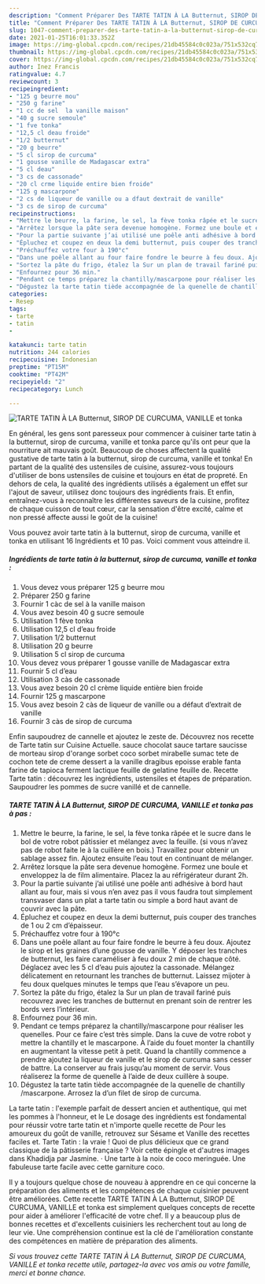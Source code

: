 ```yaml
---
description: "Comment Préparer Des TARTE TATIN À LA Butternut, SIROP DE CURCUMA, VANILLE et tonka"
title: "Comment Préparer Des TARTE TATIN À LA Butternut, SIROP DE CURCUMA, VANILLE et tonka"
slug: 1047-comment-preparer-des-tarte-tatin-a-la-butternut-sirop-de-curcuma-vanille-et-tonka
date: 2021-01-25T16:01:33.352Z
image: https://img-global.cpcdn.com/recipes/21db45584c0c023a/751x532cq70/tarte-tatin-a-la-butternut-sirop-de-curcuma-vanille-et-tonka-photo-principale-de-la-recette.jpg
thumbnail: https://img-global.cpcdn.com/recipes/21db45584c0c023a/751x532cq70/tarte-tatin-a-la-butternut-sirop-de-curcuma-vanille-et-tonka-photo-principale-de-la-recette.jpg
cover: https://img-global.cpcdn.com/recipes/21db45584c0c023a/751x532cq70/tarte-tatin-a-la-butternut-sirop-de-curcuma-vanille-et-tonka-photo-principale-de-la-recette.jpg
author: Inez Francis
ratingvalue: 4.7
reviewcount: 3
recipeingredient:
- "125 g beurre mou"
- "250 g farine"
- "1 cc de sel  la vanille maison"
- "40 g sucre semoule"
- "1 fve tonka"
- "12,5 cl deau froide"
- "1/2 butternut"
- "20 g beurre"
- "5 cl sirop de curcuma"
- "1 gousse vanille de Madagascar extra"
- "5 cl deau"
- "3 cs de cassonade"
- "20 cl crme liquide entire bien froide"
- "125 g mascarpone"
- "2 cs de liqueur de vanille ou a dfaut dextrait de vanille"
- "3 cs de sirop de curcuma"
recipeinstructions:
- "Mettre le beurre, la farine, le sel, la fève tonka râpée et le sucre dans le bol de votre robot pâtissier et mélangez avec la feuille. (si vous n’avez pas de robot faite le à la cuillère en bois.) Travaillez pour obtenir un sablage assez fin. Ajoutez ensuite l’eau tout en continuant de mélanger."
- "Arrêtez lorsque la pâte sera devenue homogène. Formez une boule et enveloppez la de film alimentaire. Placez la au réfrigérateur durant 2h."
- "Pour la partie suivante j’ai utilisé une poêle anti adhésive à bord haut allant au four, mais si vous n’en avez pas il vous faudra tout simplement transvaser dans un plat a tarte tatin ou simple a bord haut avant de couvrir avec la pâte."
- "Épluchez et coupez en deux la demi butternut, puis couper des tranches de 1 ou 2 cm d’épaisseur."
- "Préchauffez votre four à 190°c"
- "Dans une poêle allant au four faire fondre le beurre à feu doux. Ajoutez le sirop et les graines d’une gousse de vanille. Y déposer les tranches de butternut, les faire caraméliser à feu doux 2 min de chaque côté. Déglacez avec les 5 cl d’eau puis ajoutez la cassonade. Mélangez délicatement en retournant les tranches de butternut. Laissez mijoter à feu doux quelques minutes le temps que l’eau s’évapore un peu."
- "Sortez la pâte du frigo, étalez la Sur un plan de travail fariné puis recouvrez avec les tranches de butternut en prenant soin de rentrer les bords vers l’intérieur."
- "Enfournez pour 36 min."
- "Pendant ce temps préparez la chantilly/mascarpone pour réaliser les quenelles. Pour ce faire c’est très simple. Dans la cuve de votre robot y mettre la chantilly et le mascarpone. À l’aide du fouet monter la chantilly en augmentant la vitesse petit à petit. Quand la chantilly commence a prendre ajoutez la liqueur de vanille et le sirop de curcuma sans cesser de battre. La conserver au frais jusqu’au moment de servir. Vous réaliserez la forme de quenelle à l’aide de deux cuillère à soupe."
- "Dégustez la tarte tatin tiède accompagnée de la quenelle de chantilly /mascarpone. Arrosez la d’un filet de sirop de curcuma."
categories:
- Resep
tags:
- tarte
- tatin
- 

katakunci: tarte tatin  
nutrition: 244 calories
recipecuisine: Indonesian
preptime: "PT15M"
cooktime: "PT42M"
recipeyield: "2"
recipecategory: Lunch

---
```



![TARTE TATIN À LA Butternut, SIROP DE CURCUMA, VANILLE et tonka](https://img-global.cpcdn.com/recipes/21db45584c0c023a/751x532cq70/tarte-tatin-a-la-butternut-sirop-de-curcuma-vanille-et-tonka-photo-principale-de-la-recette.jpg)

En général, les gens sont paresseux pour commencer à cuisiner tarte tatin à la butternut, sirop de curcuma, vanille et tonka parce qu'ils ont peur que la nourriture ait mauvais goût. Beaucoup de choses affectent la qualité gustative de tarte tatin à la butternut, sirop de curcuma, vanille et tonka! En partant de la qualité des ustensiles de cuisine, assurez-vous toujours d'utiliser de bons ustensiles de cuisine et toujours en état de propreté. En dehors de cela, la qualité des ingrédients utilisés a également un effet sur l'ajout de saveur, utilisez donc toujours des ingrédients frais. Et enfin, entraînez-vous à reconnaître les différentes saveurs de la cuisine, profitez de chaque cuisson de tout cœur, car la sensation d'être excité, calme et non pressé affecte aussi le goût de la cuisine!

<!--inarticleads1-->

Vous pouvez avoir tarte tatin à la butternut, sirop de curcuma, vanille et tonka en utilisant 16 Ingrédients et 10 pas. Voici comment vous atteindre il.

##### Ingrédients de tarte tatin à la butternut, sirop de curcuma, vanille et tonka :

1. Vous devez vous préparer 125 g beurre mou
1. Préparer 250 g farine
1. Fournir 1 càc de sel à la vanille maison
1. Vous avez besoin 40 g sucre semoule
1. Utilisation 1 fève tonka
1. Utilisation 12,5 cl d’eau froide
1. Utilisation 1/2 butternut
1. Utilisation 20 g beurre
1. Utilisation 5 cl sirop de curcuma
1. Vous devez vous préparer 1 gousse vanille de Madagascar extra
1. Fournir 5 cl d’eau
1. Utilisation 3 càs de cassonade
1. Vous avez besoin 20 cl crème liquide entière bien froide
1. Fournir 125 g mascarpone
1. Vous avez besoin 2 càs de liqueur de vanille ou a défaut d’extrait de vanille
1. Fournir 3 càs de sirop de curcuma


Enfin saupoudrez de cannelle et ajoutez le zeste de. Découvrez nos recette de Tarte tatin sur Cuisine Actuelle. sauce chocolat sauce tartare saucisse de morteau sirop d&#39;orange sorbet coco sorbet mirabelle sumac tete de cochon tete de creme dessert a la vanille dragibus epoisse erable fanta farine de tapioca ferment lactique feuille de gelatine feuille de. Recette Tarte tatin : découvrez les ingrédients, ustensiles et étapes de préparation. Saupoudrer les pommes de sucre vanillé et de cannelle. 

<!--inarticleads2-->

##### TARTE TATIN À LA Butternut, SIROP DE CURCUMA, VANILLE et tonka pas à pas :

1. Mettre le beurre, la farine, le sel, la fève tonka râpée et le sucre dans le bol de votre robot pâtissier et mélangez avec la feuille. (si vous n’avez pas de robot faite le à la cuillère en bois.) Travaillez pour obtenir un sablage assez fin. Ajoutez ensuite l’eau tout en continuant de mélanger.
1. Arrêtez lorsque la pâte sera devenue homogène. Formez une boule et enveloppez la de film alimentaire. Placez la au réfrigérateur durant 2h.
1. Pour la partie suivante j’ai utilisé une poêle anti adhésive à bord haut allant au four, mais si vous n’en avez pas il vous faudra tout simplement transvaser dans un plat a tarte tatin ou simple a bord haut avant de couvrir avec la pâte.
1. Épluchez et coupez en deux la demi butternut, puis couper des tranches de 1 ou 2 cm d’épaisseur.
1. Préchauffez votre four à 190°c
1. Dans une poêle allant au four faire fondre le beurre à feu doux. Ajoutez le sirop et les graines d’une gousse de vanille. Y déposer les tranches de butternut, les faire caraméliser à feu doux 2 min de chaque côté. Déglacez avec les 5 cl d’eau puis ajoutez la cassonade. Mélangez délicatement en retournant les tranches de butternut. Laissez mijoter à feu doux quelques minutes le temps que l’eau s’évapore un peu.
1. Sortez la pâte du frigo, étalez la Sur un plan de travail fariné puis recouvrez avec les tranches de butternut en prenant soin de rentrer les bords vers l’intérieur.
1. Enfournez pour 36 min.
1. Pendant ce temps préparez la chantilly/mascarpone pour réaliser les quenelles. Pour ce faire c’est très simple. Dans la cuve de votre robot y mettre la chantilly et le mascarpone. À l’aide du fouet monter la chantilly en augmentant la vitesse petit à petit. Quand la chantilly commence a prendre ajoutez la liqueur de vanille et le sirop de curcuma sans cesser de battre. La conserver au frais jusqu’au moment de servir. Vous réaliserez la forme de quenelle à l’aide de deux cuillère à soupe.
1. Dégustez la tarte tatin tiède accompagnée de la quenelle de chantilly /mascarpone. Arrosez la d’un filet de sirop de curcuma.


La tarte tatin : l&#39;exemple parfait de dessert ancien et authentique, qui met les pommes à l&#39;honneur, et le Le dosage des ingrédients est fondamental pour réussir votre tarte tatin et n&#39;importe quelle recette de Pour les amoureux du goût de vanille, retrouvez sur Sésame et Vanille des recettes faciles et. Tarte Tatin : la vraie ! Quoi de plus délicieux que ce grand classique de la pâtisserie française ? Voir cette épingle et d&#39;autres images dans Khadidja par Jasmine. · Une tarte à la noix de coco meringuée. Une fabuleuse tarte facile avec cette garniture coco. 

<!--inarticleads1-->

<p>
Il y a toujours quelque chose de nouveau à apprendre en ce qui concerne la préparation des aliments et les compétences de chaque cuisinier peuvent être améliorées. Cette recette TARTE TATIN À LA Butternut, SIROP DE CURCUMA, VANILLE et tonka est simplement quelques concepts de recette pour aider à améliorer l'efficacité de votre chef. Il y a beaucoup plus de bonnes recettes et d'excellents cuisiniers les recherchent tout au long de leur vie. Une compréhension continue est la clé de l'amélioration constante des compétences en matière de préparation des aliments.
</p>

<p>
<i>Si vous trouvez cette TARTE TATIN À LA Butternut, SIROP DE CURCUMA, VANILLE et tonka recette utile, partagez-la avec vos amis ou votre famille, merci et bonne chance.</i>
</p>
